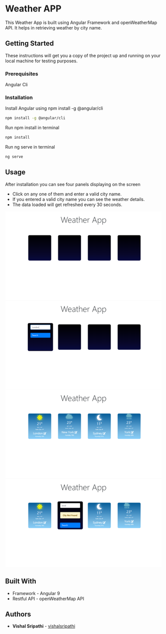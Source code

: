 # Weather APP

This Weather App is built using Angular Framework and openWeatherMap API. It helps in retrieving weather by city name.

## Getting Started
These instructions will get you a copy of the project up and running on your local machine for testing purposes.

### Prerequisites
Angular Cli


### Installation
Install Angular using npm install -g @angular/cli
```bash
npm install -g @angular/cli
```
Run npm install in terminal
```bash
npm install
```
Run ng serve in terminal
```bash
ng serve
```

## Usage 
After installation you can see four panels displaying on the screen
- Click on any one of them and enter a valid city name.
- If you entered a valid city name you can see the weather details.
- The data loaded will get refreshed every 30 seconds.

<img src="images/Screenshot%20(49).png">
<img src="images/Screenshot%20(50).png">
<img src="images/Screenshot%20(51).png">
<img src="images/Screenshot%20(52).png">


## Built With
* Framework - Angular 9
* Restful API - openWeatherMap API

## Authors
* **Vishal Sripathi** - [vishalsripathi](https://github.com/vishalsripathi)
